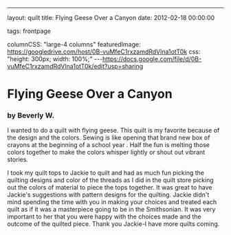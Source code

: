 ---
layout:        quilt
title:         Flying Geese Over a Canyon
date:          2012-02-18 00:00:00

tags:          frontpage

columnCSS:     "large-4 columns"
featuredImage: https://googledrive.com/host/0B-vuMfeC1rxzamdRdVlna1otT0k
css:           "height: 300px; width: 100%;"
---https://docs.google.com/file/d/0B-vuMfeC1rxzamdRdVlna1otT0k/edit?usp=sharing

# Flying Geese Over a Canyon

### by Beverly W.

I wanted to do a quilt with flying geese.  This quilt is my favorite because of the design and the colors.  Sewing is like opening that brand new box of crayons at the beginning of a school year .  Half the fun is melting those colors together to make the colors whisper lightly or shout out vibrant stories.

I took my quilt tops to Jackie to quilt and had as much fun picking the quilting designs and color of the threads as I did in the quilt store picking out the colors of material to piece the tops together.  It was great to have Jackie's suggestions with pattern designs for the quilting. Jackie didn't mind spending the time with you in making your choices and treated each quilt as if it was a masterpiece going to be in the Smithsonian.  It was very important to her that you were happy with the choices made and the outcome of the quilted piece.  Thank you Jackie-I have more quilts coming.
